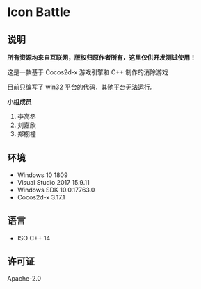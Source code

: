 # Icon Battle

## 说明

**所有资源均来自互联网，版权归原作者所有，这里仅供开发测试使用！**

这是一款基于 Cocos2d-x 游戏引擎和 C++ 制作的消除游戏

目前只编写了 win32 平台的代码，其他平台无法运行。

**小组成员**

1. 李高丞
2. 刘嘉欣
3. 郑栩橦

## 环境

- Windows 10 1809
- Visual Studio 2017 15.9.11
- Windows SDK 10.0.17763.0
- Cocos2d-x 3.17.1

## 语言

- ISO C++ 14

## 许可证

Apache-2.0